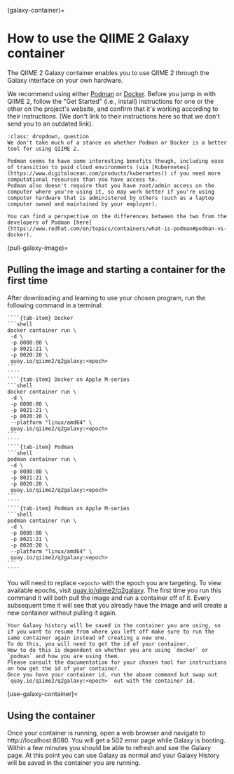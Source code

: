 (galaxy-container)=
# How to use the QIIME 2 Galaxy container

The QIIME 2 Galaxy container enables you to use QIIME 2 through the Galaxy interface on your own hardware.

We recommend using either [Podman](https://podman.io) or [Docker](https://docker.com).
Before you jump in with QIIME 2, follow the "Get Started" (i.e., install) instructions for one or the other on the project's website, and confirm that it's working according to their instructions.
(We don't link to their instructions here so that we don't send you to an outdated link).

```{admonition} Podman versus Docker
:class: dropdown, question
We don't take much of a stance on whether Podman or Docker is a better tool for using QIIME 2.

Podman seems to have some interesting benefits though, including ease of transition to paid cloud environments (via [Kubernetes](https://www.digitalocean.com/products/kubernetes)) if you need more computational resources than you have access to.
Podman also doesn't require that you have root/admin access on the computer where you're using it, so may work better if you're using computer hardware that is administered by others (such as a laptop computer owned and maintained by your employer).

You can find a perspective on the differences between the two from the developers of Podman [here](https://www.redhat.com/en/topics/containers/what-is-podman#podman-vs-docker).
```

(pull-galaxy-image)=
## Pulling the image and starting a container for the first time

After downloading and learning to use your chosen program, run the following command in a terminal:

`````{tab-set}
````{tab-item} Docker
```shell
docker container run \
 -d \
 -p 8080:80 \
 -p 8021:21 \
 -p 8020:20 \
 quay.io/qiime2/q2galaxy:<epoch>
```
````
````{tab-item} Docker on Apple M-series
```shell
docker container run \
 -d \
 -p 8080:80 \
 -p 8021:21 \
 -p 8020:20 \
 --platform "linux/amd64" \
 quay.io/qiime2/q2galaxy:<epoch>
```
````
````{tab-item} Podman
```shell
podman container run \
 -d \
 -p 8080:80 \
 -p 8021:21 \
 -p 8020:20 \
 quay.io/qiime2/q2galaxy:<epoch>
```
````
````{tab-item} Podman on Apple M-series
```shell
podman container run \
 -d \
 -p 8080:80 \
 -p 8021:21 \
 -p 8020:20 \
 --platform "linux/amd64" \
 quay.io/qiime2/q2galaxy:<epoch>
```
````
`````

You will need to replace `<epoch>` with the epoch you are targeting.
To view available epochs, visit [quay.io/qiime2/q2galaxy](https://quay.io/qiime2/q2galaxy).
The first time you run this command it will both pull the image and run a container off of it.
Every subsequent time it will see that you already have the image and will create a new container without pulling it again.

```{admonition} Subsequent runs of the container
Your Galaxy history will be saved in the container you are using, so if you want to resume from where you left off make sure to run the same container again instead of creating a new one.
To do this, you will need to get the id of your container.
How to do this is dependent on whether you are using `docker` or `podman` and how you are using them.
Please consult the documentation for your chosen tool for instructions on how get the id of your container.
Once you have your container id, run the above command but swap out `quay.io/qiime2/q2galaxy:<epoch>` out with the container id.
```

(use-galaxy-container)=
## Using the container

Once your container is running, open a web browser and navigate to http://localhost:8080.
You will get a 502 error page while Galaxy is booting.
Within a few minutes you should be able to refresh and see the Galaxy page.
At this point you can use Galaxy as normal and your Galaxy History will be saved in the container you are running.
